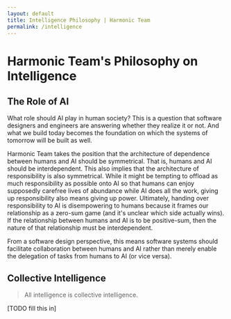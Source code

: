 ```yaml
---
layout: default
title: Intelligence Philosophy | Harmonic Team
permalink: /intelligence
---
```


# Harmonic Team's Philosophy on Intelligence

## The Role of AI

What role should AI play in human society? This is a question that software designers and engineers are answering whether they realize it or not. And what we build today becomes the foundation on which the systems of tomorrow will be built as well.

Harmonic Team takes the position that the architecture of dependence between humans and AI should be symmetrical. That is, humans and AI should be interdependent. This also implies that the architecture of responsibility is also symmetrical. While it might be tempting to offload as much responsibility as possible onto AI so that humans can enjoy supposedly carefree lives of abundance while AI does all the work, giving up responsibility also means giving up power. Ultimately, handing over responsibility to AI is disempowering to humans because it frames our relationship as a zero-sum game (and it's unclear which side actually wins). If the relationship between humans and AI is to be positive-sum, then the nature of that relationship must be interdependent.

From a software design perspective, this means software systems should facilitate collaboration between humans and AI rather than merely enable the delegation of tasks from humans to AI (or vice versa).

## Collective Intelligence

> All intelligence is collective intelligence.

[TODO fill this in]

